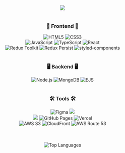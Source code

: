 <div align="center">
  <img src="https://github.com/user-attachments/assets/32e52ea4-e20a-41a9-b485-037444af42ee"/>
</div>

<br>

<h3 align="center">🎨 Frontend 🎨</h3>
<div align="center">
  <img src="https://img.shields.io/badge/HTML5-%23E34F26.svg?&style=for-the-badge&logo=html5&logoColor=white" alt="HTML5" />
  <img src="https://img.shields.io/badge/-CSS3-1572B6?logo=css3&logoColor=white&style=for-the-badge" alt="CSS3" />
</div>
<div align="center">
  <img src="https://img.shields.io/badge/JavaScript-%23F7DF1E.svg?&style=for-the-badge&logo=javascript&logoColor=black" alt="JavaScript" />
  <img src="https://img.shields.io/badge/TypeScript-%23007ACC.svg?style=for-the-badge&logo=typescript&logoColor=white" alt="TypeScript" />  
  <img src="https://img.shields.io/badge/React-%2361DAFB.svg?&style=for-the-badge&logo=react&logoColor=white" alt="React" />      
</div>
<div align="center">
  <img src="https://img.shields.io/badge/Redux_Toolkit-%23834383.svg?style=for-the-badge&logo=redux&logoColor=white" alt="Redux Toolkit" />
  <img src="https://img.shields.io/badge/Redux%20Persist-764ABC?style=for-the-badge&logo=redux&logoColor=white" alt="Redux Persist" />  
  <img src="https://img.shields.io/badge/styled--components-DB7093?style=for-the-badge&logo=styled-components&logoColor=white" alt="styled-components" />  
</div>

<br>

<h3 align="center">🖥 Backend 🖥</h3>
<div align="center">
  <img src="https://img.shields.io/badge/Node.js-339933?style=for-the-badge&logo=nodedotjs&logoColor=white" alt="Node.js" />    
  <img src="https://img.shields.io/badge/MongoDB-%234ea94b.svg?&style=for-the-badge&logo=mongodb&logoColor=white" alt="MongoDB" />
  <img src="https://img.shields.io/badge/EJS-4C8BF5?style=for-the-badge&logo=ejs&logoColor=white" alt="EJS" />
</div>

<br>

<h3 align="center">🛠 Tools 🛠</h3>
<div align="center">
  <img src="https://img.shields.io/badge/Figma-F24E1E?style=for-the-badge&logo=figma&logoColor=white" alt="Figma" />    
  <img src="https://img.shields.io/badge/git-F05033.svg?style=for-the-badge&logo=git&logoColor=white" />
</div>
<div align="center">
  <img src="https://img.shields.io/badge/github-181717.svg?style=for-the-badge&logo=github&logoColor=white" />
  <img src="https://img.shields.io/badge/GitHub%20Pages-222222?style=for-the-badge&logo=github&logoColor=white" alt="GitHub Pages" />      
  <img src="https://img.shields.io/badge/Vercel-000000?style=for-the-badge&logo=vercel&logoColor=white" alt="Vercel" />
</div>
<div align="center">
  <img src="https://img.shields.io/badge/AWS%20S3-569A31?style=for-the-badge&logo=aws&logoColor=white" alt="AWS S3" />
  <img src="https://img.shields.io/badge/AWS%20CloudFront-F3A900?style=for-the-badge&logo=amazoncloudfront&logoColor=000000" alt="CloudFront" />
  <img src="https://img.shields.io/badge/AWS%20Route%2053-FF9900?style=for-the-badge&logo=amazonaws&logoColor=white" alt="AWS Route 53" />
</div>

<br>
<br>
<br>

<div align="center">
  <a>
    <img src="https://github-readme-stats.vercel.app/api/top-langs/?username=vaiice&layout=compact&hide=jupyter%20notebook" alt="Top Languages" />
  </a>
</div>

<br>
<br>
<br>
